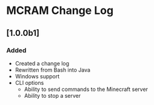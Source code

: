 # MCRAM Change Log
## [1.0.0b1] 
### Added
* Created a change log
* Rewritten from Bash into Java
* Windows support
* CLI options
  * Ability to send commands to the Minecraft server
  * Ability to stop a server
